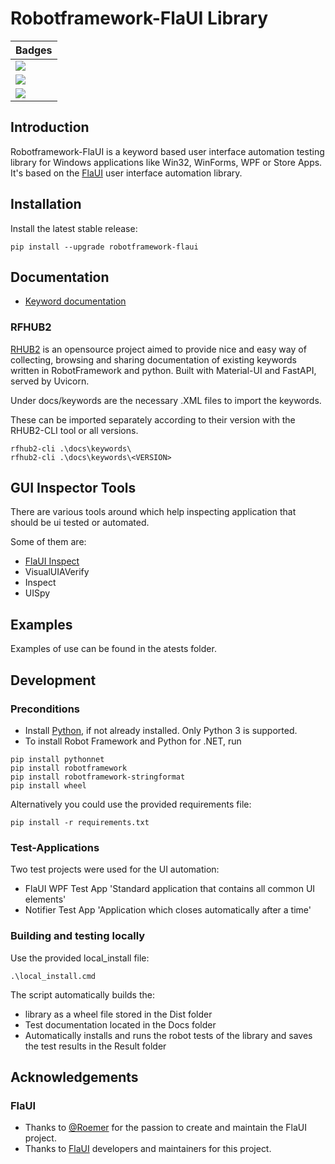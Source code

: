 # Robotframework-FlaUI Library

| Badges |
|---|
| <img src="https://img.shields.io/github/license/GDATASoftwareAG/robotframework-flaui?style=flat-square">  |
| [<img src="https://img.shields.io/appveyor/tests/GDATACyberDefenseAG/robotframework-flaui?style=flat-square">](https://ci.appveyor.com/project/GDATACyberDefenseAG/robotframework-flaui/build/tests) |
| [![](https://img.shields.io/pypi/wheel/robotframework-flaui?style=flat-square)](https://pypi.org/pypi/robotframework-flaui/) |

## Introduction

Robotframework-FlaUI is a keyword based user interface automation testing library for Windows applications like Win32, WinForms, WPF or Store Apps.
It's based on the [FlaUI](https://github.com/FlaUI/FlaUI) user interface automation library.

## Installation

Install the latest stable release:

```
pip install --upgrade robotframework-flaui
```

## Documentation

*  [Keyword documentation](https://gdatasoftwareag.github.io/robotframework-flaui)

### RFHUB2

[RHUB2](https://pypi.org/project/rfhub2/) is an opensource project aimed to provide nice and easy way of collecting, browsing and sharing documentation of existing keywords written in RobotFramework and python. Built with Material-UI and FastAPI, served by Uvicorn.

Under docs/keywords are the necessary .XML files to import the keywords.

These can be imported separately according to their version with the RHUB2-CLI tool or all versions.

```
rfhub2-cli .\docs\keywords\
rfhub2-cli .\docs\keywords\<VERSION>
```

## GUI Inspector Tools

There are various tools around which help inspecting application that should be ui tested or automated. 

Some of them are:
* [FlaUI Inspect](https://github.com/FlaUI/FlaUInspect)
* VisualUIAVerify
* Inspect
* UISpy

## Examples

Examples of use can be found in the atests folder.

## Development

### Preconditions

* Install [Python](https://www.python.org/downloads/), if not already installed. Only Python 3 is supported.
* To install Robot Framework and Python for .NET, run
```
pip install pythonnet
pip install robotframework
pip install robotframework-stringformat
pip install wheel
```

Alternatively you could use the provided requirements file:
```
pip install -r requirements.txt
```

### Test-Applications

Two test projects were used for the UI automation:

* FlaUI WPF Test App 'Standard application that contains all common UI elements'
* Notifier Test App 'Application which closes automatically after a time'

### Building and testing locally

Use the provided local_install file:

```
.\local_install.cmd
```

The script automatically builds the:
  * library as a wheel file stored in the Dist folder
  * Test documentation located in the Docs folder
  * Automatically installs and runs the robot tests of the library and saves the test results in the Result folder

## Acknowledgements

### FlaUI

* Thanks to [@Roemer](https://github.com/Roemer) for the passion to create and maintain the FlaUI project.
* Thanks to [FlaUI](https://github.com/FlaUI/FlaUI) developers and maintainers for this project.
